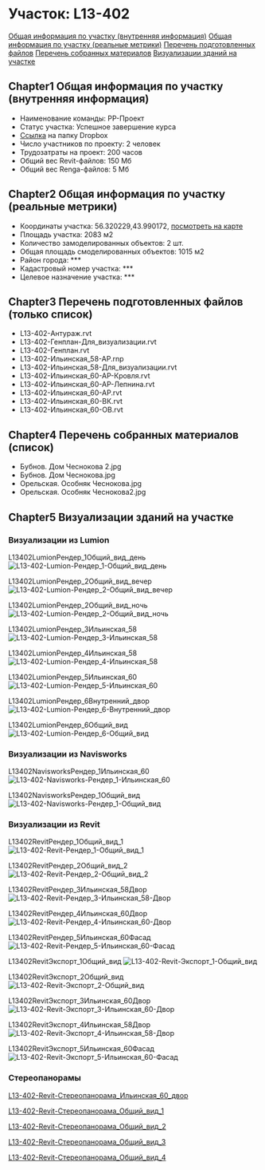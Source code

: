 # Участок: L13-402

[Общая информация по участку (внутренняя информация)](#Chapter1)
[Общая информация по участку (реальные метрики)](#Chapter2)
[Перечень подготовленных файлов](#Chapter3)
[Перечень собранных материалов](#Chapter4)
[Визуализации зданий на участке](#Chapter5)

## <a id="test">Chapter1</a> Общая информация по участку (внутренняя информация)
+ Наименование команды: РР-Проект
+ Статус участка: Успешное завершение курса
+ [Ссылка](https://www.dropbox.com/sh/wvvgv1nw1iqred9/AACAWbSndXBJkFXE66Kuag4Ha/L13_402?dl=0) на папку Dropbox
+ Число участников по проекту: 2 человек
+ Трудозатраты на проект: 200 часов
+ Общий вес Revit-файлов: 150 Мб
+ Общий вес Renga-файлов: 5 Мб
## <a id="test">Chapter2</a> Общая информация по участку (реальные метрики)
+ Координаты участка: 56.320229,43.990172, [посмотреть на карте](yandex.ru/maps/47/nizhny-novgorod/?ll=56.320229%2C43.990172&z=19)
+ Площадь участка: 2083 м2
+ Количество замоделированных объектов: 2 шт.
+ Общая площадь смоделированных объектов: 1015 м2
+ Район города: *** 
+ Кадастровый номер участка: *** 
+ Целевое назначение участка: *** 
## <a id="test">Chapter3</a> Перечень подготовленных файлов (только список)
+ L13-402-Антураж.rvt
+ L13-402-Генплан-Для_визуализации.rvt
+ L13-402-Генплан.rvt
+ L13-402-Ильинская_58-АР.rnp
+ L13-402-Ильинская_58-Для_визуализации.rvt
+ L13-402-Ильинская_60-АР-Кровля.rvt
+ L13-402-Ильинская_60-АР-Лепнина.rvt
+ L13-402-Ильинская_60-АР.rvt
+ L13-402-Ильинская_60-ВК.rvt
+ L13-402-Ильинская_60-ОВ.rvt
## <a id="test">Chapter4</a> Перечень собранных материалов (список)
+ Бубнов. Дом Чеснокова 2.jpg
+ Бубнов. Дом Чеснокова.jpg
+ Орельская. Особняк Чеснокова.jpg
+ Орельская. Особняк Чеснокова2.jpg
## <a id="test">Chapter5</a> Визуализации зданий на участке
### Визуализации из Lumion
L13402LumionРендер_1Общий_вид_день
![L13-402-Lumion-Рендер_1-Общий_вид_день](/Images/L13_402/L13-402-Lumion-Рендер_1-Общий_вид_день_Compressed.jpg)

L13402LumionРендер_2Общий_вид_вечер
![L13-402-Lumion-Рендер_2-Общий_вид_вечер](/Images/L13_402/L13-402-Lumion-Рендер_2-Общий_вид_вечер_Compressed.jpg)

L13402LumionРендер_2Общий_вид_ночь
![L13-402-Lumion-Рендер_2-Общий_вид_ночь](/Images/L13_402/L13-402-Lumion-Рендер_2-Общий_вид_ночь_Compressed.jpg)

L13402LumionРендер_3Ильинская_58
![L13-402-Lumion-Рендер_3-Ильинская_58](/Images/L13_402/L13-402-Lumion-Рендер_3-Ильинская_58_Compressed.jpg)

L13402LumionРендер_4Ильинская_58
![L13-402-Lumion-Рендер_4-Ильинская_58](/Images/L13_402/L13-402-Lumion-Рендер_4-Ильинская_58_Compressed.jpg)

L13402LumionРендер_5Ильинская_60
![L13-402-Lumion-Рендер_5-Ильинская_60](/Images/L13_402/L13-402-Lumion-Рендер_5-Ильинская_60_Compressed.jpg)

L13402LumionРендер_6Внутренний_двор
![L13-402-Lumion-Рендер_6-Внутренний_двор](/Images/L13_402/L13-402-Lumion-Рендер_6-Внутренний_двор_Compressed.jpg)

L13402LumionРендер_6Общий_вид
![L13-402-Lumion-Рендер_6-Общий_вид](/Images/L13_402/L13-402-Lumion-Рендер_6-Общий_вид_Compressed.jpg)

### Визуализации из Navisworks
L13402NavisworksРендер_1Ильинская_60
![L13-402-Navisworks-Рендер_1-Ильинская_60](/Images/L13_402/L13-402-Navisworks-Рендер_1-Ильинская_60_Compressed.jpg)

L13402NavisworksРендер_1Общий_вид
![L13-402-Navisworks-Рендер_1-Общий_вид](/Images/L13_402/L13-402-Navisworks-Рендер_1-Общий_вид_Compressed.jpg)

### Визуализации из Revit
L13402RevitРендер_1Общий_вид_1
![L13-402-Revit-Рендер_1-Общий_вид_1](/Images/L13_402/L13-402-Revit-Рендер_1-Общий_вид_1_Compressed.jpg)

L13402RevitРендер_2Общий_вид_2
![L13-402-Revit-Рендер_2-Общий_вид_2](/Images/L13_402/L13-402-Revit-Рендер_2-Общий_вид_2_Compressed.jpg)

L13402RevitРендер_3Ильинская_58Двор
![L13-402-Revit-Рендер_3-Ильинская_58-Двор](/Images/L13_402/L13-402-Revit-Рендер_3-Ильинская_58-Двор_Compressed.jpg)

L13402RevitРендер_4Ильинская_60Двор
![L13-402-Revit-Рендер_4-Ильинская_60-Двор](/Images/L13_402/L13-402-Revit-Рендер_4-Ильинская_60-Двор_Compressed.jpg)

L13402RevitРендер_5Ильинская_60Фасад
![L13-402-Revit-Рендер_5-Ильинская_60-Фасад](/Images/L13_402/L13-402-Revit-Рендер_5-Ильинская_60-Фасад_Compressed.jpg)

L13402RevitЭкспорт_1Общий_вид
![L13-402-Revit-Экспорт_1-Общий_вид](/Images/L13_402/L13-402-Revit-Экспорт_1-Общий_вид_Compressed.jpg)

L13402RevitЭкспорт_2Общий_вид
![L13-402-Revit-Экспорт_2-Общий_вид](/Images/L13_402/L13-402-Revit-Экспорт_2-Общий_вид_Compressed.jpg)

L13402RevitЭкспорт_3Ильинская_60Двор
![L13-402-Revit-Экспорт_3-Ильинская_60-Двор](/Images/L13_402/L13-402-Revit-Экспорт_3-Ильинская_60-Двор_Compressed.jpg)

L13402RevitЭкспорт_4Ильинская_58Двор
![L13-402-Revit-Экспорт_4-Ильинская_58-Двор](/Images/L13_402/L13-402-Revit-Экспорт_4-Ильинская_58-Двор_Compressed.jpg)

L13402RevitЭкспорт_5Ильинская_60Фасад
![L13-402-Revit-Экспорт_5-Ильинская_60-Фасад](/Images/L13_402/L13-402-Revit-Экспорт_5-Ильинская_60-Фасад_Compressed.jpg)

### Стереопанорамы
[L13-402-Revit-Стереопанорама_Ильинская_60_двор](https://pano.autodesk.com/pano.html?url=jpgs/9bdd6268-9d2b-4396-a3f6-6a90d57d6cbf&version=2)

[L13-402-Revit-Стереопанорама_Общий_вид_1](https://pano.autodesk.com/pano.html?url=jpgs/c4a71fd9-5f6f-4150-b276-cdae40329239&version=2)

[L13-402-Revit-Стереопанорама_Общий_вид_2](https://pano.autodesk.com/pano.html?url=jpgs/5e7b9ae7-69d1-452e-b245-babdd90e807f&version=2)

[L13-402-Revit-Стереопанорама_Общий_вид_3](https://pano.autodesk.com/pano.html?url=jpgs/a74fa929-9f09-4e74-a04e-f7faab814c5d&version=2)

[L13-402-Revit-Стереопанорама_Общий_вид_4](https://pano.autodesk.com/pano.html?url=jpgs/8812617a-e801-47c4-97ea-e149facc2411&version=2)

